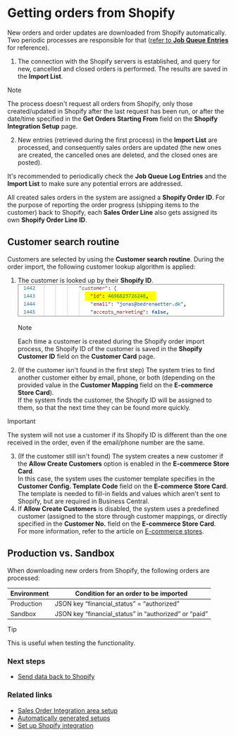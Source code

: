 # Getting orders from Shopify

New orders and order updates are downloaded from Shopify automatically. Two periodic processes are responsible for that ([refer to **Job Queue Entries**](./autogeneratedsetups.md#job-queue-entries) for reference). 


1. The connection with the Shopify servers is established, and query for new, cancelled and closed orders is performed. The results are saved in the **Import List**.

> [!Note]
> The process doesn't request all orders from Shopify, only those created/updated in Shopify after the last request has been run, or after the date/time specified in the **Get Orders Starting From** field on the **Shopify Integration Setup** page.


2. New entries (retrieved during the first process) in the **Import List** are processed, and consequently sales orders are updated (the new ones are created, the cancelled ones are deleted, and the closed ones are posted).


It's recommended to periodically check the **Job Queue Log Entries** and the **Import List** to make sure any potential errors are addressed.

All created sales orders in the system are assigned a **Shopify Order ID**. For the purpose of reporting the order progress (shipping items to the customer) back to Shopify, each **Sales Order Line** also gets assigned its own **Shopify Order Line ID**.

## Customer search routine

Customers are selected by using the **Customer search routine**. During the order import, the following customer lookup algorithm is applied:

1. The customer is looked up by their **Shopify ID**.                   
   ![Fragment of incoming Shopify order json file with the Shopify customer ID specified](./images/shopify_customer_query.png)
   >[!Note]
   > Each time a customer is created during the Shopify order import process, the Shopify ID of the customer is saved in the **Shopify Customer ID** field on the **Customer Card** page.
2. (If the customer isn't found in the first step) The system tries to find another customer either by email, phone, or both (depending on the provided value in the **Customer Mapping** field on the **E-commerce Store Card**).   
   If the system finds the customer, the Shopify ID will be assigned to them, so that the next time they can be found more quickly.         

> [!Important]
> The system will not use a customer if its Shopify ID is different than the one received in the order, even if the email/phone number are the same.                

3. (If the customer still isn't found) The system creates a new customer if the **Allow Create Customers** option is enabled in the **E-commerce Store Card**.           
   In this case, the system uses the customer template specifies in the **Customer Config. Template Code** field on the **E-commerce Store Card**. The template is needed to fill-in fields and values which aren't sent to Shopify, but are required in Business Central.    
4. If **Allow Create Customers** is disabled, the system uses a predefined customer (assigned to the store through customer mappings, or directly specified in the **Customer No.** field on the **E-commerce Store Card**.        
   For more information, refer to the article on [E-commerce stores](./salesordersetup.md#set-up-e-commerce-stores).

## Production vs. Sandbox

When downloading new orders from Shopify, the following orders are processed:

| Environment            | Condition for an order to be imported                 |
|------------------------|-------------------------------------------------------|
| Production             | JSON key “financial_status” = “authorized”            | 
| Sandbox                | JSON key “financial_status” in “authorized” or “paid” | 

> [!Tip]
> This is useful when testing the functionality.

### Next steps
- [Send data back to Shopify](./senddataback.md)

### Related links
- [Sales Order Integration area setup](./salesordersetup.md)
- [Automatically generated setups](./autogeneratedsetups.md)
- [Set up Shopify integration](./setupshopifyintegration.md)